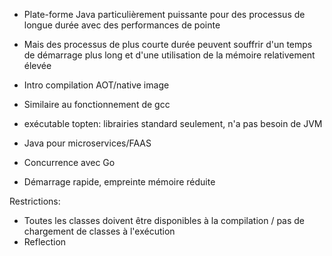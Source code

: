 - Plate-forme Java particulièrement puissante pour des processus de longue durée avec des performances de pointe
- Mais des processus de plus courte durée peuvent souffrir d'un temps de démarrage plus long et d'une utilisation de la mémoire relativement élevée

- Intro compilation AOT/native image
- Similaire au fonctionnement de gcc

- exécutable topten: librairies standard seulement, n'a pas besoin de JVM

- Java pour microservices/FAAS
- Concurrence avec Go
- Démarrage rapide, empreinte mémoire réduite

Restrictions:
- Toutes les classes doivent être disponibles à la compilation / pas de chargement de classes à l'exécution
- Reflection
